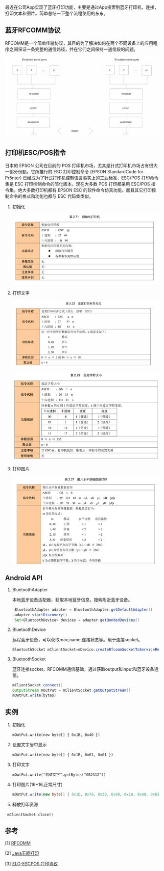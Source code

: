 

最近在公司App实现了蓝牙打印功能，主要是通过App搜索到蓝牙打印机，连接，打印文本和图片。简单总结一下整个流程使用的东东。

 
## 蓝牙RFCOMM协议
RFCOMM是一个简单传输协议，其目的为了解决如何在两个不同设备上的应用程序之间保证一条完整的通信路径，并在它们之间保持一通信段的问题。

![rfcomm](../img/btPrint/rfcomm.png)

## 打印机ESC/POS指令
日本的 EPSON 公司在目前的 POS 打印机市场，尤其是针式打印机市场占有很大一部分份额。它所推行的 ESC 打印控制命令 (EPSON StandardCode for Pr5nter) 已经成为了针式打印机控制语言事实上的工业标准，ESC/POS 打印命令集是 ESC 打印控制命令的简化版本，现在大多数 POS 打印都采用 ESC/POS 指令集。绝大多数打印机都有 EPSON ESC 的软件命令仿真功能，而且其它打印控制命令的格式和功能也都与 ESC 代码集类似。

1. 初始化  
	
	![init](../img/btPrint/init.png)
	
2. 打印文字
	
	![text](../img/btPrint/text.png)
	
	![size](../img/btPrint/size.png)
	
3. 打印图片
	
	![pic](../img/btPrint/pic.png)



## Android API



1. BluetoothAdapter 

	本地蓝牙设备适配器，获取本地蓝牙信息，搜索附近蓝牙设备。
	
	
	```java
	 BluetoothAdapter adapter = BluetoothAdapter.getDefaultAdapter()   
	 adapter.startDiscovery()	
	 Set<BluetoothDevice> devices = adapter.getBondedDevices()
	```


2. BluetoothDevice

 	远程蓝牙设备，可以获取mac,name,连接状态等。用于连接socket。     
	
	```java
	BluetoothSocket mClientSocket=mDevice.createRfcommSocketToServiceRecord(UUID.fromString(RF_UUID))
	```

3. BluetoothSocket 

 	蓝牙连接socket，RFCOMM通信基础，通过获取output和input和蓝牙设备通信。  
 	
 	```java
	mClientSocket.connect()		
	OutputStream mOutPut = mClientSocket.getOutputStream() 
	mOutPut.write(bytes)
	```

	
## 实例
1. 初始化
	
	`mOutPut.write(new byte[] { 0x1B, 0x40 })`

2. 设置文字居中显示

   `mOutPut.write(new byte[] { 0x1B, 0x61, 0x01 })`

3. 打印文字
   
   `mOutPut.write("测试文字".getBytes("GB2312"))`

4. 打印图片(16*16,正常尺寸)

	```java
	mOutPut.write(new byte[] { 0x1D, 0x76, 0x30, 0x00, 0x10, 0x00, 0x01,0xFF..... })
	```

5. 释放打印资源

  ` mClientSocket.close()`

   
   




## 参考

[1] [RFCOMM](http://baike.baidu.com/subview/493704/493704.htm)

[2] [Java无驱打印](https://www.ibm.com/developerworks/cn/java/j-lo-pos/)

[3]  [ZLG-ESCPOS 打印协议](http://www.zlgmcu.com/ZLG/Print/pdf/ZLG-ESCPOS.pdf)
